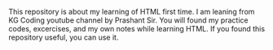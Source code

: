 This repository is about my learning of HTML first time.
I am leaning from KG Coding youtube channel by Prashant Sir.
You will found my practice codes, excercises, and my own notes while learning HTML.
If you found this repository useful, you can use it.
